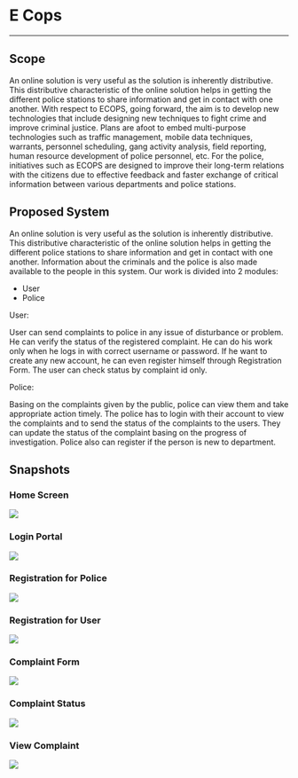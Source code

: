# E Cops #

----------
## Scope ##

An online solution is very useful as the solution is inherently distributive. This distributive characteristic of the online solution helps in getting the different police stations to share information and get in contact with one another. With respect to ECOPS, going forward, the aim is to develop new technologies that include designing new techniques to fight crime and improve criminal justice. Plans are afoot to embed multi-purpose technologies such as traffic management, mobile data techniques, warrants, personnel scheduling, gang activity analysis, field reporting, human resource development of police personnel, etc.                           For the police, initiatives such as ECOPS are designed to improve their long-term relations with the citizens due to effective feedback and faster exchange of critical information between various departments and police stations.

## Proposed System ##

An online solution is very useful as the solution is inherently distributive. This distributive characteristic of the online solution helps in getting the different police stations to share information and get in contact with one another. Information about the criminals and the police is also made available to the people in this system. 
Our work is divided into 2 modules:

- User
- Police


User:

User can send complaints to police in any issue of disturbance or problem. He can verify the status of the registered complaint. He can do his work only when he logs in with correct username or password. If he want to create any new account, he can even register himself through Registration Form. The user can check status by complaint id only.

Police:

Basing on the complaints given by the public, police can view them and take appropriate action timely. The police has to login with their account to view the complaints and to send the status of the complaints to the users. They can update the status of the complaint basing on the progress of investigation. Police also can register if the person is new to department.


## Snapshots ##

### Home Screen ###

![](https://i.imgur.com/tT7GYcq.png)

### Login Portal ###

![](https://i.imgur.com/4u1peXi.png)

### Registration for Police ###

![](https://i.imgur.com/FahKisZ.png)

### Registration for User ###

![](https://i.imgur.com/R7hjROj.png)

### Complaint Form ###

![](https://i.imgur.com/xiuthCe.png)

### Complaint Status ###

![](https://i.imgur.com/WVAdvmB.png)

### View Complaint ###

![](https://i.imgur.com/7kJ3GwK.png)